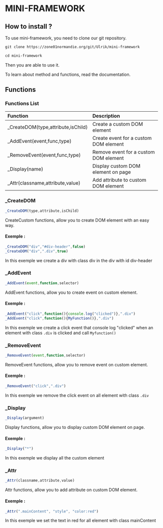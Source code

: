 # MINI-FRAMEWORK

## How to install ?

To use mini-framework, you need to clone our git repository.

```txt
git clone https://zone01normandie.org/git/Ulrik/mini-framework

cd mini-framework
```

Then you are able to use it.

To learn about method and functions, read the documentation.

## Functions

### Functions List

| Function                               | Description                          |
| :--------                              | :-------                             |
| _CreateDOM(type,attribute,isChild)     | Create a custom DOM element          | 
| _AddEvent(event,func,type)             | Create event for a custom DOM element|
| _RemoveEvent(event,func,type)          | Remove event for a custom DOM element|
| _Display(name)                         | Display custom DOM element on page   |
| _Attr(classname,attribute,value)       | Add attribute to custom DOM element  |

### _CreateDOM

```js
_CreateDOM(type,attribute,isChild)
```

CreateCustom functions, allow you to create DOM element with an easy way.

#### Exemple : 

```js
_CreateDOM("div","#div-header",false)
_CreateDOM("div",".div",true)
```

In this exemple we create a div with class div in the div with id div-header

### _AddEvent

```js
_AddEvent(event,function,selector)
```

AddEvent functions, allow you to create event on custom element.

#### Exemple : 

```js
_AddEvent("click",function(){console.log("clicked")},".div")
_AddEvent("click",function(){MyFunction()},".div")
```

In this exemple we create a click event that console log "clicked" when an element with class `.div` is clicked and call `Myfunction()`

### _RemoveEvent

```js
_RemoveEvent(event,function,selector)
```

RemoveEvent functions, allow you to remove event on custom element.

#### Exemple : 

```js
_RemoveEvent("click",".div")
```

In this exemple we remove the click event on all element with class `.div`

### _Display

```js
_Display(argument)
```

Display functions, allow you to display custom DOM element on page.

#### Exemple : 

```js
_Display("*")
```

In this exemple we display all the custom element

### _Attr

```js
_Attr(classname,attribute,value)
```

Attr functions, allow you to add attribute on custom DOM element.

#### Exemple : 

```js
_Attr(".mainContent", "style", "color:red")
```

In this exemple we set the text in red for all element with class mainContent